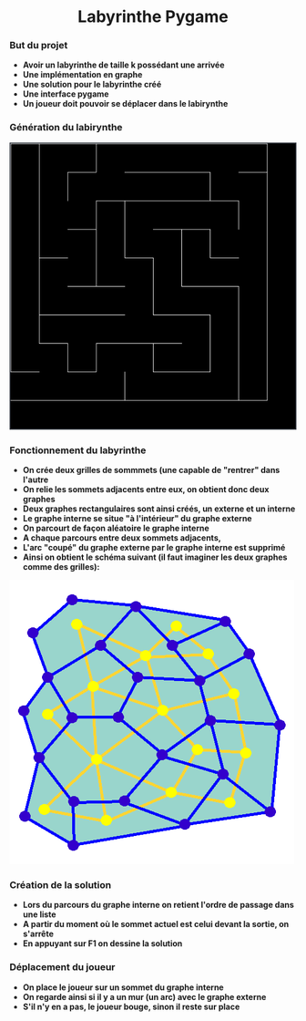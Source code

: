 <h1 align="center">Labyrinthe Pygame</h1>

### But du projet

- **Avoir un labyrinthe de taille k possédant une arrivée**
- **Une implémentation en graphe**
- **Une solution pour le labyrinthe créé**
- **Une interface pygame**
- **Un joueur doit pouvoir se déplacer dans le labirynthe**

### Génération du labirynthe

<p align="center"> <img src="./assets/labirynthe.png"> </p>


### Fonctionnement du labyrinthe
- **On crée deux grilles de sommmets (une capable de "rentrer" dans l'autre**
- **On relie les sommets adjacents entre eux, on obtient donc deux graphes** 
- **Deux graphes rectangulaires sont ainsi créés, un externe et un interne**
- **Le graphe interne se situe "à l'intérieur" du graphe externe**
- **On parcourt de façon aléatoire le graphe interne**
- **A chaque parcours entre deux sommets adjacents,**
- **L'arc "coupé" du graphe externe par le graphe interne est supprimé**
- **Ainsi on obtient le schéma suivant (il faut imaginer les deux graphes comme des grilles):**

![](./assets/maze_generation.gif)

### Création de la solution

- **Lors du parcours du graphe interne on retient l'ordre de passage dans une liste**
- **A partir du moment où le sommet actuel est celui devant la sortie, on s'arrête**
- **En appuyant sur F1 on dessine la solution**

### Déplacement du joueur

- **On place le joueur sur un sommet du graphe interne**
- **On regarde ainsi si il y a un mur (un arc) avec le graphe externe**
- **S'il n'y en a pas, le joueur bouge, sinon il reste sur place**
